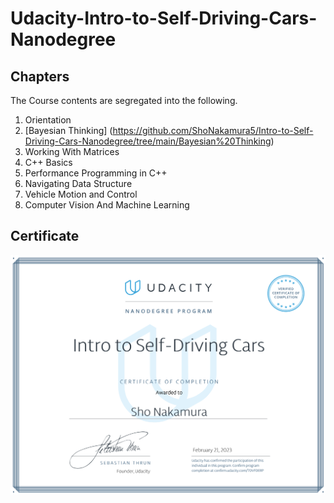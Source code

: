 # Udacity-Intro-to-Self-Driving-Cars-Nanodegree

## Chapters
The Course contents are segregated into the following.

1. Orientation
2. [Bayesian Thinking] (https://github.com/ShoNakamura5/Intro-to-Self-Driving-Cars-Nanodegree/tree/main/Bayesian%20Thinking)
3. Working With Matrices
4. C++ Basics
5. Performance Programming in C++
6. Navigating Data Structure
7. Vehicle Motion and Control
8. Computer Vision And Machine Learning

## Certificate
![](https://github.com/ShoNakamura5/Intro-to-Self-Driving-Cars-Nanodegree/blob/main/Intro%20to%20Self-Driving%20Cars%20Nanodegree%20Certificate.png)
